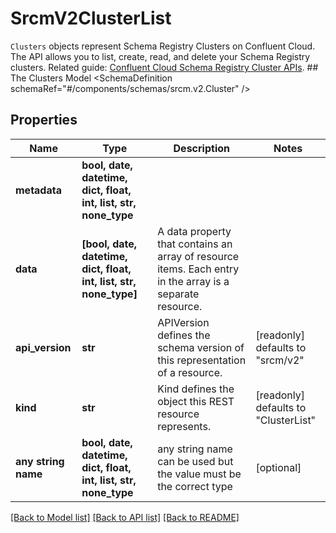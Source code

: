 # SrcmV2ClusterList

`Clusters` objects represent Schema Registry Clusters on Confluent Cloud.  The API allows you to list, create, read, and delete your Schema Registry clusters.   Related guide: [Confluent Cloud Schema Registry Cluster APIs](https://docs.confluent.io/cloud/current/stream-governance/clusters-regions-api.html#schema-registry-cluster-management).  ## The Clusters Model <SchemaDefinition schemaRef=\"#/components/schemas/srcm.v2.Cluster\" />

## Properties
Name | Type | Description | Notes
------------ | ------------- | ------------- | -------------
**metadata** | **bool, date, datetime, dict, float, int, list, str, none_type** |  | 
**data** | **[bool, date, datetime, dict, float, int, list, str, none_type]** | A data property that contains an array of resource items. Each entry in the array is a separate resource. | 
**api_version** | **str** | APIVersion defines the schema version of this representation of a resource. | [readonly] defaults to "srcm/v2"
**kind** | **str** | Kind defines the object this REST resource represents. | [readonly] defaults to "ClusterList"
**any string name** | **bool, date, datetime, dict, float, int, list, str, none_type** | any string name can be used but the value must be the correct type | [optional]

[[Back to Model list]](../README.md#documentation-for-models) [[Back to API list]](../README.md#documentation-for-api-endpoints) [[Back to README]](../README.md)


